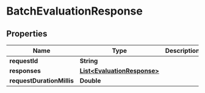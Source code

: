 

# BatchEvaluationResponse


## Properties

| Name | Type | Description | Notes |
|------------ | ------------- | ------------- | -------------|
|**requestId** | **String** |  |  |
|**responses** | [**List&lt;EvaluationResponse&gt;**](EvaluationResponse.md) |  |  |
|**requestDurationMillis** | **Double** |  |  |



